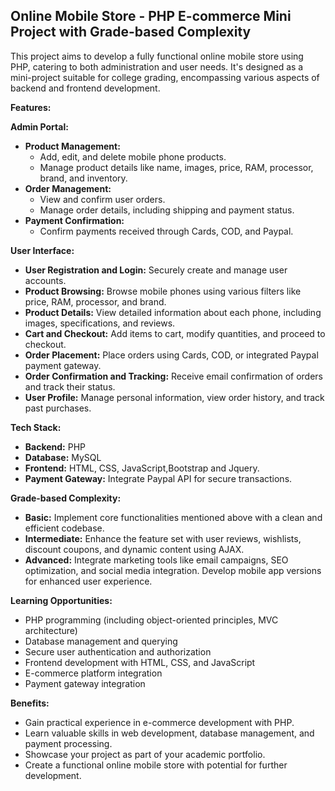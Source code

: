 ## Online Mobile Store - PHP E-commerce Mini Project with Grade-based Complexity

This project aims to develop a fully functional online mobile store using PHP, catering to both administration and user needs. It's designed as a mini-project suitable for college grading, encompassing various aspects of backend and frontend development.

**Features:**

**Admin Portal:**

* **Product Management:**
    * Add, edit, and delete mobile phone products.
    * Manage product details like name, images, price, RAM, processor, brand, and inventory.
* **Order Management:**
    * View and confirm user orders.
    * Manage order details, including shipping and payment status.
* **Payment Confirmation:**
    * Confirm payments received through Cards, COD, and Paypal.


**User Interface:**

* **User Registration and Login:** Securely create and manage user accounts.
* **Product Browsing:** Browse mobile phones using various filters like price, RAM, processor, and brand.
* **Product Details:** View detailed information about each phone, including images, specifications, and reviews.
* **Cart and Checkout:** Add items to cart, modify quantities, and proceed to checkout.
* **Order Placement:** Place orders using Cards, COD, or integrated Paypal payment gateway.
* **Order Confirmation and Tracking:** Receive email confirmation of orders and track their status.
* **User Profile:** Manage personal information, view order history, and track past purchases.

**Tech Stack:**

* **Backend:** PHP
* **Database:** MySQL 
* **Frontend:** HTML, CSS, JavaScript,Bootstrap and Jquery.
* **Payment Gateway:** Integrate Paypal API for secure transactions.

**Grade-based Complexity:**

* **Basic:** Implement core functionalities mentioned above with a clean and efficient codebase.
* **Intermediate:** Enhance the feature set with user reviews, wishlists, discount coupons, and dynamic content using AJAX.
* **Advanced:** Integrate marketing tools like email campaigns, SEO optimization, and social media integration. Develop mobile app versions for enhanced user experience.

**Learning Opportunities:**

* PHP programming (including object-oriented principles, MVC architecture)
* Database management and querying
* Secure user authentication and authorization
* Frontend development with HTML, CSS, and JavaScript
* E-commerce platform integration
* Payment gateway integration

**Benefits:**

* Gain practical experience in e-commerce development with PHP.
* Learn valuable skills in web development, database management, and payment processing.
* Showcase your project as part of your academic portfolio.
* Create a functional online mobile store with potential for further development.





